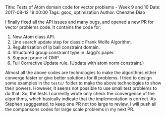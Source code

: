 Title: Tests of Atom domain code for vector problems - Week 9 and 10
Date: 2017-08-12 19:00:00
Tags: gsoc, optimization
Author: Chenzhe Diao

I finally fixed all the API issues and many bugs, and opened a new PR for vector problems code. It contains the code for:

1. New Atom class API.
2. Line search update step for classic Frank Wolfe Algorithm.
3. Regularization of lp ball constraint domain.
4. Structured group constraint type in Jaggi's paper.
5. Support prune of OMP.
6. Full Corrective Update rule. (Update with atom norm constraint.)

Almost all the above codes are technologies to make the algorithms either converge faster or give better solutions for ill problems. I tried to design some examples in the `tests/` folder to make the above technologies to show their powers. However, it seems not possible to use small test problems to do that. So, the tests I currently wrote only check the convergence of the algorithms, which basically indicate that the implementation is correct. As Stephen sugggested, to keep one PR not too large to review, I will push all the comparisons codes for large scale problems in my next PR.
